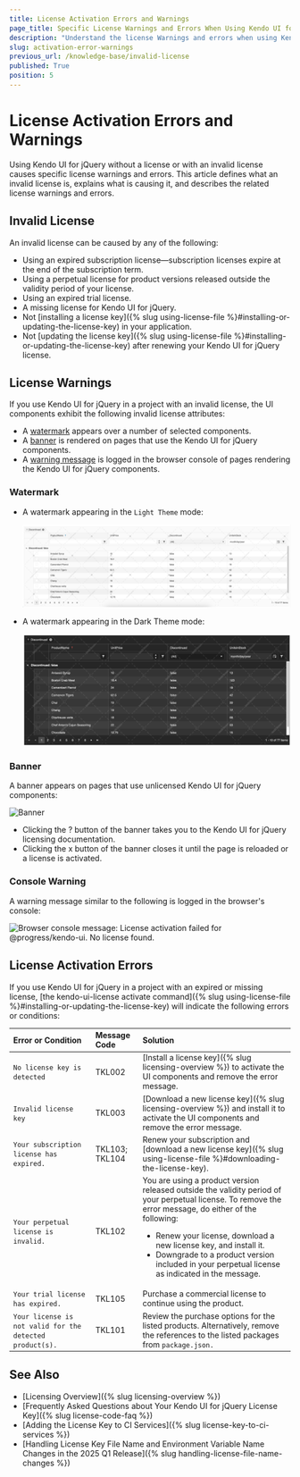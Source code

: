 ```yaml
---
title: License Activation Errors and Warnings
page_title: Specific License Warnings and Errors When Using Kendo UI for jQuery Without a License or with an Invalid License.
description: "Understand the license Warnings and errors when using Kendo UI for jQuery without a license or with an invalid license."
slug: activation-error-warnings
previous_url: /knowledge-base/invalid-license
published: True
position: 5
---
```


# License Activation Errors and Warnings

Using Kendo UI for jQuery without a license or with an invalid license causes specific license warnings and errors. This article defines what an invalid license is, explains what is causing it, and describes the related license warnings and errors.

## Invalid License

An invalid license can be caused by any of the following:

* Using an expired subscription license—subscription licenses expire at the end of the subscription term.
* Using a perpetual license for product versions released outside the validity period of your license.
* Using an expired trial license.
* A missing license for Kendo UI for jQuery.
* Not [installing a license key]({% slug using-license-file %}#installing-or-updating-the-license-key) in your application.
* Not [updating the license key]({% slug using-license-file %}#installing-or-updating-the-license-key) after renewing your Kendo UI for jQuery license.

## License Warnings

If you use Kendo UI for jQuery in a project with an invalid license, the UI components exhibit the following invalid license attributes:

* A [watermark](#watermark) appears over a number of selected components.
* A [banner](#banner) is rendered on pages that use the Kendo UI for jQuery components.
* A [warning message](#warning-message) is logged in the browser console of pages rendering the Kendo UI for jQuery components.

### Watermark

* A watermark appearing in the `Light Theme` mode:

     ![Watermark in the Light Theme](../images/watermark.png)

* A watermark appearing in the Dark Theme mode:

     ![Watermark in the Dark Theme](../images/watermark-dark-theme.png)

### Banner

A banner appears on pages that use unlicensed Kendo UI for jQuery components:

![Banner](../../../knowledge-base/images/banner.png)

* Clicking the ? button of the banner takes you to the Kendo UI for jQuery licensing documentation.
* Clicking the x button of the banner closes it until the page is reloaded or a license is activated.

### Console Warning

A warning message similar to the following is logged in the browser's console:

![Browser console message: License activation failed for @progress/kendo-ui. No license found.](../../../knowledge-base/images/license-warning.png)

## License Activation Errors

If you use Kendo UI for jQuery in a project with an expired or missing license, [the kendo-ui-license activate command]({% slug using-license-file %}#installing-or-updating-the-license-key) will indicate the following errors or conditions:

|Error or Condition |Message Code | Solution |
|:---          |:---|:---
|`No license key is detected`   |TKL002 | [Install a license key]({% slug licensing-overview %}) to activate the UI components and remove the error message.|
|`Invalid license key`   |TKL003 | [Download a new license key]({% slug licensing-overview %}) and install it to activate the UI components and remove the error message.|
|`Your subscription license has expired.`   |TKL103; TKL104 | Renew your subscription and [download a new license key]({% slug using-license-file %}#downloading-the-license-key).|
|`Your perpetual license is invalid.`   |TKL102 | You are using a product version released outside the validity period of your perpetual license. To remove the error message, do either of the following: <ul><li>Renew your license, download a new license key, and install it.</li><li>Downgrade to a product version included in your perpetual license as indicated in the message.</li></ul>|
|`Your trial license has expired.`   |TKL105 | Purchase a commercial license to continue using the product.|
|`Your license is not valid for the detected product(s).`   |TKL101 | Review the purchase options for the listed products. Alternatively, remove the references to the listed packages from `package.json.`|

## See Also

* [Licensing Overview]({% slug licensing-overview %})
* [Frequently Asked Questions about Your Kendo UI for jQuery License Key]({% slug license-code-faq %})
* [Adding the License Key to CI Services]({% slug license-key-to-ci-services %})
* [Handling License Key File Name and Environment Variable Name Changes in the 2025 Q1 Release]({% slug handling-license-file-name-changes %})
